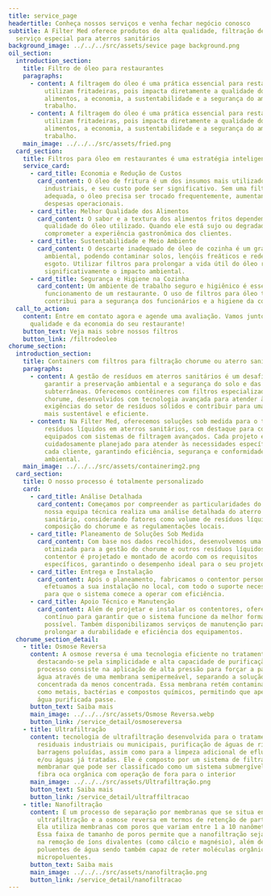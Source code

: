 ```yaml
---
title: service_page
headertitle: Conheça nossos serviços e venha fechar negócio conosco
subtitle: A Filter Med oferece produtos de alta qualidade, filtração de óleo e
  serviço especial para aterros sanitários
background_image: ../../../src/assets/sevice page background.png
oil_section:
  introduction_section:
    title: Filtro de óleo para restaurantes
    paragraphs:
      - content: A filtragem do óleo é uma prática essencial para restaurantes que
          utilizam fritadeiras, pois impacta diretamente a qualidade dos
          alimentos, a economia, a sustentabilidade e a segurança do ambiente de
          trabalho.
      - content: A filtragem do óleo é uma prática essencial para restaurantes que
          utilizam fritadeiras, pois impacta diretamente a qualidade dos
          alimentos, a economia, a sustentabilidade e a segurança do ambiente de
          trabalho.
    main_image: ../../../src/assets/fried.png
  card_section:
    title: Filtros para óleo em restaurantes é uma estratégia inteligente
    service_card:
      - card_title: Economia e Redução de Custos
        card_content: O óleo de fritura é um dos insumos mais utilizados em cozinhas
          industriais, e seu custo pode ser significativo. Sem uma filtragem
          adequada, o óleo precisa ser trocado frequentemente, aumentando as
          despesas operacionais.
      - card_title: Melhor Qualidade dos Alimentos
        card_content: O sabor e a textura dos alimentos fritos dependem diretamente da
          qualidade do óleo utilizado. Quando ele está sujo ou degradado, pode
          comprometer a experiência gastronômica dos clientes.
      - card_title: Sustentabilidade e Meio Ambiente
        card_content: O descarte inadequado de óleo de cozinha é um grande problema
          ambiental, podendo contaminar solos, lençóis freáticos e redes de
          esgoto. Utilizar filtros para prolongar a vida útil do óleo reduz
          significativamente o impacto ambiental.
      - card_title: Segurança e Higiene na Cozinha
        card_content: Um ambiente de trabalho seguro e higiênico é essencial para o bom
          funcionamento de um restaurante. O uso de filtros para óleo também
          contribui para a segurança dos funcionários e a higiene da cozinha.
  call_to_action:
    content: Entre em contato agora e agende uma avaliação. Vamos juntos cuidar da
      qualidade e da economia do seu restaurante!
    button_text: Veja mais sobre nossos filtros
    button_link: /filtrodeoleo
chorume_section:
  introduction_section:
    title: Containers com filtros para filtração chorume ou aterro sanitário
    paragraphs:
      - content: A gestão de resíduos em aterros sanitários é um desafio crucial para
          garantir a preservação ambiental e a segurança do solo e das águas
          subterrâneas. Oferecemos contêineres com filtros especializados para
          chorume, desenvolvidos com tecnologia avançada para atender às
          exigências do setor de resíduos sólidos e contribuir para uma operação
          mais sustentável e eficiente.
      - content: Na Filter Med, oferecemos soluções sob medida para o tratamento de
          resíduos líquidos em aterros sanitários, com destaque para contentores
          equipados com sistemas de filtragem avançados. Cada projeto é
          cuidadosamente planejado para atender às necessidades específicas de
          cada cliente, garantindo eficiência, segurança e conformidade
          ambiental.
    main_image: ../../../src/assets/containerimg2.png
  card_section:
    title: O nosso processo é totalmente personalizado
    card:
      - card_title: Análise Detalhada
        card_content: Começamos por compreender as particularidades do seu projeto. A
          nossa equipa técnica realiza uma análise detalhada do aterro
          sanitário, considerando fatores como volume de resíduos líquidos,
          composição do chorume e as regulamentações locais.
      - card_title: Planeamento de Soluções Sob Medida
        card_content: Com base nos dados recolhidos, desenvolvemos uma estratégia
          otimizada para a gestão do chorume e outros resíduos líquidos. O
          contentor é projetado e montado de acordo com os requisitos
          específicos, garantindo o desempenho ideal para o seu projeto.
      - card_title: Entrega e Instalação
        card_content: Após o planeamento, fabricamos o contentor personalizado e
          efetuamos a sua instalação no local, com todo o suporte necessário
          para que o sistema comece a operar com eficiência.
      - card_title: Apoio Técnico e Manutenção
        card_content: Além de projetar e instalar os contentores, oferecemos suporte
          contínuo para garantir que o sistema funcione da melhor forma
          possível. Também disponibilizamos serviços de manutenção para
          prolongar a durabilidade e eficiência dos equipamentos.
  chorume_section_detail:
    - title: Osmose Reversa
      content: A osmose reversa é uma tecnologia eficiente no tratamento de chorume,
        destacando-se pela simplicidade e alta capacidade de purificação. O
        processo consiste na aplicação de alta pressão para forçar a passagem de
        água através de uma membrana semipermeável, separando a solução mais
        concentrada da menos concentrada. Essa membrana retém contaminantes,
        como metais, bactérias e compostos químicos, permitindo que apenas a
        água purificada passe.
      button_text: Saiba mais
      main_image: ../../../src/assets/Osmose Reversa.webp
      button_link: /service_detail/osmosereversa
    - title: Ultrafiltração
      content: tecnologia de ultrafiltração desenvolvida para o tratamento de águas
        residuais industriais ou municipais, purificação de águas de rios ou
        barragens poluídas, assim como para a limpeza adicional de efluentes
        e/ou águas já tratadas. Ele é composto por um sistema de filtração
        membranar que pode ser classificado como um sistema submergível com
        fibra oca orgânica com operação de fora para o interior
      main_image: ../../../src/assets/Ultrafiltração.png
      button_text: Saiba mais
      button_link: /service_detail/ultraffiltracao
    - title: Nanofiltração
      content: É um processo de separação por membranas que se situa entre a
        ultrafiltração e a osmose reversa em termos de retenção de partículas.
        Ela utiliza membranas com poros que variam entre 1 a 10 nanômetros (nm).
        Essa faixa de tamanho de poros permite que a nanofiltração seja eficaz
        na remoção de íons divalentes (como cálcio e magnésio), além de outros
        poluentes de água sendo também capaz de reter moléculas orgânicas, e
        micropoluentes.
      button_text: Saiba mais
      main_image: ../../../src/assets/nanofiltração.png
      button_link: /service_detail/nanofiltracao
---
```

